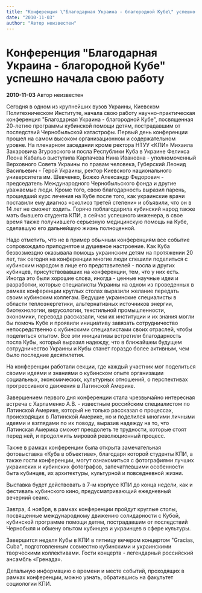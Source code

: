 ```yaml
---
title: "Конференция \"Благодарная Украина - благородной Кубе\" успешно начала свою работу"
date: "2010-11-03"
author: "Автор неизвестен"
---
```


# Конференция "Благодарная Украина - благородной Кубе" успешно начала свою работу

**2010-11-03** Автор неизвестен

Сегодня в одном из крупнейших вузов Украины, Киевском Политехническом Институте, начала свою работу научно-практическая конференция "Благодарная Украина - благородной Кубе", посвященная 20-летию программы кубинской помощи детям, пострадавшим от последствий Чернобыльской катастрофы. Первый день конференции прошел на самом высоком организационном и содержательном уровне. На пленарном заседании кроме ректора НТУУ «КПИ» Михаила Захаровича Згуровского и посла Республики Куба в Украине Феликса Леона Кабальо выступила Карпачева Нина Ивановна - уполномоченный Верховного Совета Украины по правам человека, Губерский Леонид Васильевич - Герой Украины, ректор Киевского национального университета им. Шевченко, Божко Александр Федорович - председатель Международного Чернобыльского фонда и другие уважаемые люди. Кроме того, свою благодарность выразил парень, прошедший курс лечения на Кубе после того, как украинские врачи поставили ему диагноз «сколиоз третей степени» и объявили, что он в 14 лет не сможет ходить. Горячо поблагодарила кубинский народ также мать бывшего студента КПИ, а сейчас успешного инженера, в свое время также получившего серьезную медицинскую помощь на Кубе, сделавшую его дальнейшую жизнь полноценной.

Надо отметить, что не в пример обычным конференциям все событие сопровождало приподнятое и душевное настроение. Как Куба безвозмездно оказывала помощь украинским детям на протяжении 20 лет, так сегодня на конференции многие люди спешили поделиться с кубинским народом в лице его представителей - посла и других кубинцев, присутствовавших на конференции, тем, что у них есть. Иногда это были хорошие слова, иногда - ценные научные идеи и разработки, которые специалисты Украины на одном из проведенных в рамках конференции круглых столах выразили желание передать своим кубинским коллегам. Ведущие украинские специалисты в области теплоэнергетики, альтернативных источников энергии, биотехнологии, вирусологии, текстильной промышленности, экономики, перевода рассказали, чем их институции и их знания могли бы помочь Кубе и проявили инициативу завязать сотрудничество непосредственно с кубинскими специалистами своих отраслей, чтобы поделиться опытом. Все эти инициативы встретили благодарность посла Кубы, который выразил надежду, что в ближайшем будущем сотрудничество Украины и Кубы станет гораздо более активным, чем было последние десятилетия.

На конференции работали секции, где каждый участник мог поделиться своими идеями и знаниями о кубинском опыте организации социальных, экономических, культурных отношений, о перспективах прогрессивного движения в Латинской Америке.

Завершением первого дня конференции стала чрезвычайно интересная встреча с Харламенко А.В. - известным российским специалистом по Латинской Америке, который не только рассказал о процессах, происходящих в Латинской Америке, но и поделился многими личными идеями и взглядами по их поводу, выразив надежду на то, что Латинская Америка сможет преодолеть те трудности, которые стоят перед ней, и продолжить мировой революционный процесс.

Также в рамках конференции была открыта замечательная фотовыставка «Куба в объективе», благодаря которой студенты КПИ, а также гости конференции, могут ознакомиться с фотографиями лучших украинских и кубинских фотографов, запечатлевшими особенности быта кубинцев, их архитектуры, культурной и повседневной жизни.

Выставка будет действовать в 7-м корпусе КПИ до конца недели, как и фестиваль кубинского кино, предусматривающий ежедневный вечерний сеанс.

Завтра, 4 ноября, в рамках конференции пройдут круглые столы, посвященные международному движению солидарности с Кубой, кубинской программе помощи детям, пострадавшим от последствий Чернобыля и обмену опытом кубинцев и украинцев в сфере культуры.

Завершится неделя Кубы в КПИ в пятницу вечером концертом "Gracias, Cuba", подготовленным совместно кубинскими и украинскими творческими коллективами. Гости концерта - легендарный российский ансамбль «Гренада».

Детальную информацию о времени и месте событий, проходящих в рамках конференции, можно узнать, обратившись на факультет социологии КПИ.